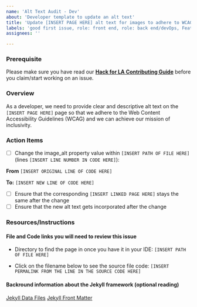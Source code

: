 ```yaml
---
name: 'Alt Text Audit - Dev'
about: 'Developer template to update an alt text'
title: 'Update [INSERT PAGE HERE] alt text for images to adhere to WCAG'
labels: 'good first issue, role: front end, role: back end/devOps, Feature: Accessibility'
assignees: ''

---
```


### Prerequisite
Please make sure you have read our **[Hack for LA Contributing Guide](https://github.com/hackforla/website/blob/gh-pages/CONTRIBUTING.md)** before you claim/start working on an issue.

### Overview
As a developer, we need to provide clear and descriptive alt text on the `[INSERT PAGE HERE]` page so that we adhere to the Web Content Accessibility Guidelines (WCAG) and we can achieve our mission of inclusivity.

### Action Items
- [ ] Change the image_alt property value within `[INSERT PATH OF FILE HERE]` (lines `[INSERT LINE NUMBER IN CODE HERE]`):

**From**
`[INSERT ORIGINAL LINE OF CODE HERE]`

**To:**
`[INSERT NEW LINE OF CODE HERE]`

- [ ] Ensure that the corresponding `[INSERT LINKED PAGE HERE]` stays the same after the change
- [ ] Ensure that the new alt text gets incorporated after the change

### Resources/Instructions

#### File and Code links you will need to review this issue
- Directory to find the page in once you have it in your IDE: `[INSERT PATH OF FILE HERE]`

- Click on the filename below to see the source file code:
`[INSERT PERMALINK FROM THE LINE IN THE SOURCE CODE HERE]`

#### Backround information about the Jekyll framework (optional reading)
[Jekyll Data Files](https://jekyllrb.com/docs/datafiles/)
[Jekyll Front Matter](https://jekyllrb.com/docs/front-matter/)
